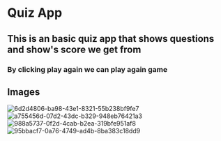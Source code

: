 # Quiz App
## This is an basic quiz app that shows questions and show's score we get from
### By clicking play again we can play again game
## Images
![6d2d4806-ba98-43e1-8321-55b238bf9fe7](https://github.com/ShivangiTiwari10/Quiz-App/assets/123884896/fee6e575-2ca8-446d-a27e-87fb9a73ef5b)
![a755456d-07d2-43dc-b329-948eb76421a3](https://github.com/ShivangiTiwari10/Quiz-App/assets/123884896/6a9b5f2d-6ae4-441a-bea6-3eb180e657e6)
![988a5737-0f2d-4cab-b2ea-319bfe951af8](https://github.com/ShivangiTiwari10/Quiz-App/assets/123884896/89150ad0-7878-45d6-89ef-7f865ea453bb)
![95bbacf7-0a76-4749-ad4b-8ba383c18dd9](https://github.com/ShivangiTiwari10/Quiz-App/assets/123884896/56ee1cf1-473e-49ed-aac4-3832540321be)






